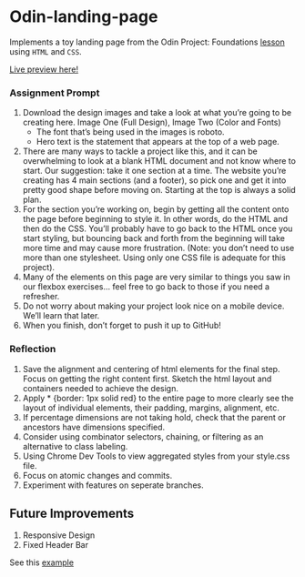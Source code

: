 # Odin-landing-page
Implements a toy landing page from the Odin Project: Foundations [lesson](https://www.theodinproject.com/lessons/foundations-landing-page) using `HTML` and `CSS`. 

[Live preview here!](https://kckuei.github.io/odin-landing-page/)

### Assignment Prompt
1. Download the design images and take a look at what you’re going to be creating here. Image One (Full Design), Image Two (Color and Fonts)
   - The font that’s being used in the images is roboto.
   - Hero text is the statement that appears at the top of a web page.
2. There are many ways to tackle a project like this, and it can be overwhelming to look at a blank HTML document and not know where to start. Our suggestion: take it one section at a time. The website you’re creating has 4 main sections (and a footer), so pick one and get it into pretty good shape before moving on. Starting at the top is always a solid plan.
3. For the section you’re working on, begin by getting all the content onto the page before beginning to style it. In other words, do the HTML and then do the CSS. You’ll probably have to go back to the HTML once you start styling, but bouncing back and forth from the beginning will take more time and may cause more frustration. (Note: you don’t need to use more than one stylesheet. Using only one CSS file is adequate for this project).
4. Many of the elements on this page are very similar to things you saw in our flexbox exercises… feel free to go back to those if you need a refresher.
5. Do not worry about making your project look nice on a mobile device. We’ll learn that later.
6. When you finish, don’t forget to push it up to GitHub!

### Reflection
1. Save the alignment and centering of html elements for the final step. Focus on getting the right content first. Sketch the html layout and containers needed to achieve the design.
2. Apply * {border: 1px solid red} to the entire page to more clearly see the layout of individual elements, their padding, margins, alignment, etc.
3. If percentage dimensions are not taking hold, check that the parent or ancestors have dimensions specified.
4. Consider using combinator selectors, chaining, or filtering as an alternative to class labeling.
5. Using Chrome Dev Tools to view aggregated styles from your style.css file.
6. Focus on atomic changes and commits. 
7. Experiment with features on seperate branches. 

## Future Improvements
1. Responsive Design
2. Fixed Header Bar

See this [example](https://criosyom.github.io/Hakurei_Shrine/)
